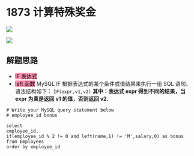 # 1873 计算特殊奖金

![](Pasted%20image%2020220924180132.png)

![](Pasted%20image%2020220924180148.png)

## 解题思路
- <mark style="background: #FF5582A6;">IF 表达式</mark>
- <mark style="background: #FF5582A6;"> left 函数</mark>
MySQL IF 根据表达式的某个条件或值结果来执行一组 SQL 语句。
语法结构如下：
`IF(expr,v1,v2)`
**其中：表达式 expr 得到不同的结果，当 expr 为真是返回 v1 的值，否则返回 v2.**

```mysql
# Write your MySQL query statement below
# employee_id bonus

select 
employee_id,
if(employee_id % 2 != 0 and left(name,1) != 'M',salary,0) as bonus
from Employees
order by employee_id

```